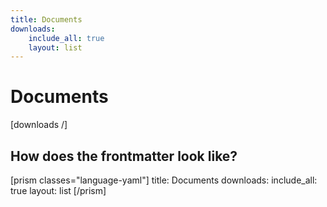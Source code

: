 ```yaml
---
title: Documents
downloads:
    include_all: true
    layout: list
---
```


# Documents

[downloads /]

## How does the frontmatter look like?

[prism classes="language-yaml"]
title: Documents
downloads:
  include_all: true
  layout: list
[/prism]